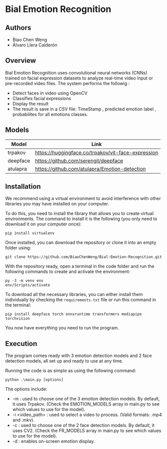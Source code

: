 # Bial Emotion Recognition

## Authors

- Biao Chen Weng
- Álvaro Llera Calderón

## Overview

Bial Emotion Recognition uses convolutional neural networks (CNNs) trained on facial expression datasets to analyze real-time  video input or pre-recorded video files. 
The system performs the followig : 
 * Detect faces in video using OpenCV
 * Classifies facial expressions
 * Display the result
 * The result is save in a CSV file: TimeStamp , predicted emotion label , probabilites for all emotions classes.

## Models
| Model | Link |
| --- | --- |
| trpakov | https://huggingface.co/trpakov/vit-face-expression |
| deepface | https://github.com/serengil/deepface |
| atulapra | https://github.com/atulapra/Emotion-detection |

## Installation

We recommend using a virtual environment to avoid interference with other libraries you may have installed on your computer.

To do this, you need to install the library that allows you to create virtual environments. The command to install it is the following (you only need to download it on your computer once):

~~~
pip install virtualenv
~~~

Once installed, you can download the repository or clone it into an empty folder using:

~~~
git clone https://github.com/BiaoChenWeng/Bial-Emotion-Recognition.git
~~~

With the repository ready, open a terminal in the code folder and run the following commands to create and activate the environment:

~~~
py -3 -m venv env
env/Scripts/activate
~~~

To download all the necessary libraries, you can either install them individually by checking the `requirements.txt` file or run this command in the terminal:

~~~
pip install deepface torch onnxruntime transformers mediapipe torchvision
~~~

You now have everything you need to run the program.

## Execution

The program comes ready with 3 emotion detection models and 2 face detection models, all set up and ready to use at any time.

Running the code is as simple as using the following command:

~~~
python .\main.py [options]
~~~

The options include:
- -m <model> : used to choose one of the 3 emotion detection models. By default, it uses Trpakov. (Check the EMOTION_MODELS array in main.py to see which values to use for the model).
- -i <video_path> : used to select a video to process. (Valid formats: .mp4 and .mkv).
- -c <model> : used to choose one of the 2 face detection models. By default, it uses CV2. (Check the FR_MODELS array in main.py to see which values to use for the model).
- -d : enables on-screen emotion display.